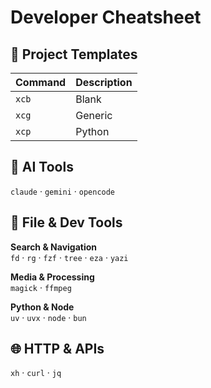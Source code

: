 # Developer Cheatsheet

## 🚀 Project Templates

| Command | Description |
|---------|-------------|
| `xcb` | Blank |
| `xcg` | Generic |
| `xcp` | Python |

## 🤖 AI Tools

`claude` · `gemini` · `opencode`

## 📁 File & Dev Tools

**Search & Navigation**  
`fd` · `rg` · `fzf` · `tree` · `eza` · `yazi`

**Media & Processing**  
`magick` · `ffmpeg`

**Python & Node**  
`uv` · `uvx` · `node` · `bun`

## 🌐 HTTP & APIs

`xh` · `curl` · `jq`

